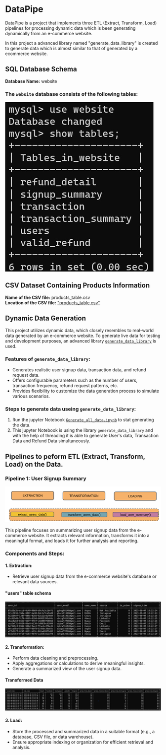 # DataPipe

DataPipe is a project that implements three ETL (Extract, Transform, Load) pipelines for processing dynamic data which is been generating dynamically from an e-commerce website.

In this project a advanced library named "generate_data_library" is created to generate data which is almost similar to that of generated by a ecommerce website.

## SQL Database Schema
**Database Name:** website

### The `website` database consists of the following tables:
![website_database](images/all_tables.jpg)

## CSV Dataset Containing Products Information
**Name of the CSV file:** products_table.csv <br />
**Location of the CSV file:** ["products_table.csv"](dataset/product_table.csv)

## Dynamic Data Generation

This project utilizes dynamic data, which closely resembles to real-world data generated by an e-commerce website. To generate live data for testing and development purposes, an advanced library [`generate_data_library`](generate_data_library) is used.

### Features of `generate_data_library`:
- Generates realistic user signup data, transaction data, and refund request data.
- Offers configurable parameters such as the number of users, transaction frequency, refund request patterns, etc.
- Provides flexibility to customize the data generation process to simulate various scenarios.

### Steps to generate data useing `generate_data_library`:
1. Run the jupyter Notebook [`Generate_all_data.ipynb`](Generate_all_data.ipynb) to stat generating the data.
2. This jupyter Notebook is using the library `generate_data_library` and with the help of threading it is able to generate User's data, Transaction Data and Refund Data simultaneously.

## Pipelines to peform ETL (Extract, Transform, Load) on the Data.

### Pipeline 1: User Signup Summary
![Pipeline1](images/pipeline-1.png)

This pipeline focuses on summarizing user signup data from the e-commerce website. It extracts relevant information, transforms it into a meaningful format, and loads it for further analysis and reporting.

### Components and Steps:
#### 1. Extraction: 
   - Retrieve user signup data from the e-commerce website's database or relevant data sources.
   #### "users" table schema
   ![users_Table](images/user_table_data.jpg)


#### 2. Transformation: 
   - Perform data cleaning and preprocessing.
   - Apply aggregations or calculations to derive meaningful insights.
   - Generate a summarized view of the user signup data.
   #### Transformed Data
   ![summary_table](images/user_summary_table.jpg)

#### 3. Load: 
   - Store the processed and summarized data in a suitable format (e.g., a database, CSV file, or data warehouse).
   - Ensure appropriate indexing or organization for efficient retrieval and analysis.

